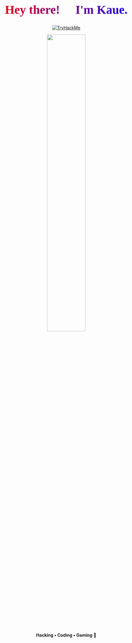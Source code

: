 <h1 align="center" style="font-family: 'Impact'; 
    background: linear-gradient(to right, red, purple, blue);
    -webkit-background-clip: text;
    -webkit-text-fill-color: transparent;
    font-size: 40px;">
    Hey there! 👋 I'm <a href="https://tryhackme.com/p/coquinhared3/">Kaue</a>.
</h1>

<p align="center">
  <!-- Badges do TryHackMe e GitHub -->
  <a href="https://tryhackme.com/p/coquinhared3/">
    <img src="https://img.shields.io/badge/-TryHackMe-%23FF0000?style=flat&logo=tryhackme&logoColor=white" alt="TryHackMe">
  </a>
  <a href="https://github.com/coquinhared3">
  </a>
</p>

<!-- Adicione uma linha separadora -->
<p align="center">
  <img src="https://i.imgur.com/waxVImv.png" width="50%">
</p>

<!-- Mensagem personalizada -->
<p align="center">
  <strong>Hacking • Coding • Gaming</strong> 🍟
</p>

<!--
**KrnL777/KrnL777** is a ✨ _special_ ✨ repository because its `README.md` (this file) appears on your GitHub profile.

Here are some ideas to get you started:

- 🔭 I’m currently working on ...
- 🌱 I’m currently learning ...
- 👯 I’m looking to collaborate on ...
- 🤔 I’m looking for help with ...
- 💬 Ask me about ...
- 📫 How to reach me: ...
- 😄 Pronouns: ...
- ⚡ Fun fact: ...
-->
